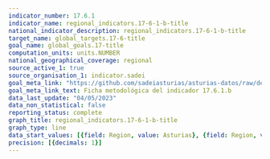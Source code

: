 ```yaml
---
indicator_number: 17.6.1
indicator_name: regional_indicators.17-6-1-b-title
national_indicator_description: regional_indicators.17-6-1-b-title
target_name: global_targets.17-6-title
goal_name: global_goals.17-title
computation_units: units.NUMBER
national_geographical_coverage: regional
source_active_1: true
source_organisation_1: indicator.sadei
goal_meta_link: "https://github.com/sadeiasturias/asturias-datos/raw/develop/descargas/metodologia/17.6.1.b.pdf"
goal_meta_link_text: Ficha metodológica del indicador 17.6.1.b
data_last_update: "04/05/2023"
data_non_statistical: false
reporting_status: complete
graph_title: regional_indicators.17-6-1-b-title
graph_type: line
data_start_values: [{field: Region, value: Asturias}, {field: Region, value: España}]
precision: [{decimals: 1}]
---
```

